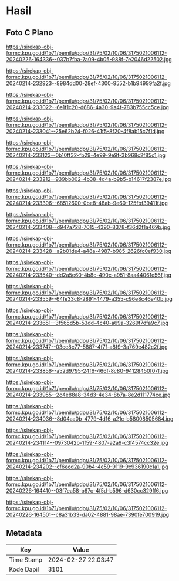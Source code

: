 # Hasil

## Foto C Plano

https://sirekap-obj-formc.kpu.go.id/1b71/pemilu/pdpr/31/75/02/10/06/3175021006112-20240226-164336--037b7fba-7a09-4b05-988f-7e2046d22502.jpg

https://sirekap-obj-formc.kpu.go.id/1b71/pemilu/pdpr/31/75/02/10/06/3175021006112-20240214-232923--8984dd00-28ef-4300-9552-b1b94999fa2f.jpg

https://sirekap-obj-formc.kpu.go.id/1b71/pemilu/pdpr/31/75/02/10/06/3175021006112-20240214-233022--6e1f1c20-d686-4a30-9a4f-783b755cc5ce.jpg

https://sirekap-obj-formc.kpu.go.id/1b71/pemilu/pdpr/31/75/02/10/06/3175021006112-20240214-233041--25e62b24-f026-41f5-8f20-4f8ab15c7f1d.jpg

https://sirekap-obj-formc.kpu.go.id/1b71/pemilu/pdpr/31/75/02/10/06/3175021006112-20240214-233123--0b10ff32-fb29-4e99-9e9f-3b968c2f85c1.jpg

https://sirekap-obj-formc.kpu.go.id/1b71/pemilu/pdpr/31/75/02/10/06/3175021006112-20240214-233212--939bb002-4b38-4d4a-b9b5-b14617f2387e.jpg

https://sirekap-obj-formc.kpu.go.id/1b71/pemilu/pdpr/31/75/02/10/06/3175021006112-20240214-233306--68512600-0be8-48ab-9e60-125fbf39411f.jpg

https://sirekap-obj-formc.kpu.go.id/1b71/pemilu/pdpr/31/75/02/10/06/3175021006112-20240214-233408--d947a728-7015-4390-8378-f36d2f1a469b.jpg

https://sirekap-obj-formc.kpu.go.id/1b71/pemilu/pdpr/31/75/02/10/06/3175021006112-20240214-233428--a2b01de4-a48a-4987-b985-2626fc0ef930.jpg

https://sirekap-obj-formc.kpu.go.id/1b71/pemilu/pdpr/31/75/02/10/06/3175021006112-20240214-233540--dd2a5e60-4b8c-490c-a951-8aa44061e56f.jpg

https://sirekap-obj-formc.kpu.go.id/1b71/pemilu/pdpr/31/75/02/10/06/3175021006112-20240214-233559--64fe33c8-2891-4479-a355-c96e8c46e40b.jpg

https://sirekap-obj-formc.kpu.go.id/1b71/pemilu/pdpr/31/75/02/10/06/3175021006112-20240214-233651--3f565d5b-53dd-4c40-a69a-3269f7dfa9c7.jpg

https://sirekap-obj-formc.kpu.go.id/1b71/pemilu/pdpr/31/75/02/10/06/3175021006112-20240214-233747--03ce8c77-5887-4f7f-a8f9-3a769e482c2f.jpg

https://sirekap-obj-formc.kpu.go.id/1b71/pemilu/pdpr/31/75/02/10/06/3175021006112-20240214-233856--a52d9795-24f6-466f-8c80-94128450f07f.jpg

https://sirekap-obj-formc.kpu.go.id/1b71/pemilu/pdpr/31/75/02/10/06/3175021006112-20240214-233955--2c4e88a8-34d3-4e34-8b7a-8e2d111774ce.jpg

https://sirekap-obj-formc.kpu.go.id/1b71/pemilu/pdpr/31/75/02/10/06/3175021006112-20240214-234036--8d04aa0b-4779-4d16-a21c-b58008505684.jpg

https://sirekap-obj-formc.kpu.go.id/1b71/pemilu/pdpr/31/75/02/10/06/3175021006112-20240214-234114--0973042b-1f59-4807-a2a9-c3f4574cc32e.jpg

https://sirekap-obj-formc.kpu.go.id/1b71/pemilu/pdpr/31/75/02/10/06/3175021006112-20240214-234202--cf6ecd2a-90b4-4e59-9119-9c936190c1a1.jpg

https://sirekap-obj-formc.kpu.go.id/1b71/pemilu/pdpr/31/75/02/10/06/3175021006112-20240226-164410--03f7ea58-b67c-4f5d-b596-d630cc329ff6.jpg

https://sirekap-obj-formc.kpu.go.id/1b71/pemilu/pdpr/31/75/02/10/06/3175021006112-20240226-164501--c8a31b33-da02-4881-98ae-7390fe700919.jpg


## Metadata

| Key        | Value               |
| ---------- | ------------------- |
| Time Stamp | 2024-02-27 22:03:47 |
| Kode Dapil | 3101                |



